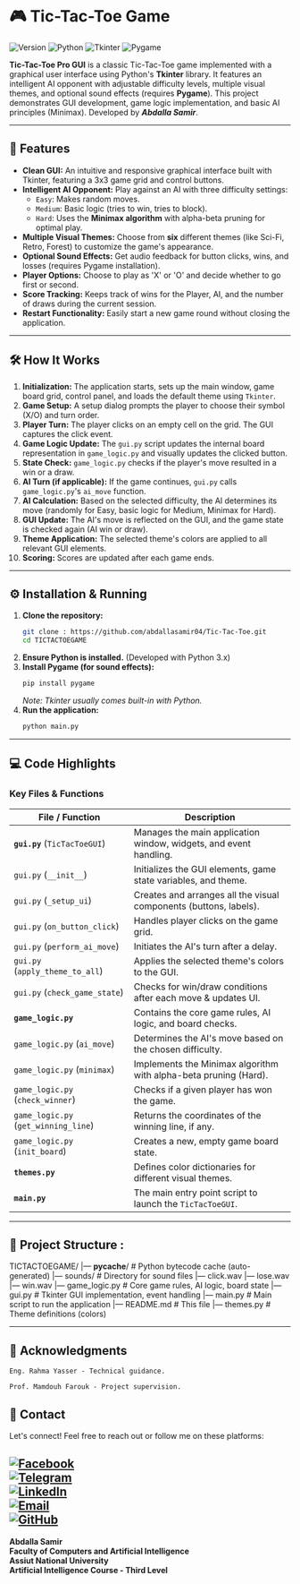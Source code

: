 # 🎮 Tic-Tac-Toe Game 

![Version](https://img.shields.io/badge/version-1.0.0-blue.svg)
![Python](https://img.shields.io/badge/Language-Python-yellow.svg)
![Tkinter](https://img.shields.io/badge/UI-Tkinter-orange.svg)
![Pygame](https://img.shields.io/badge/Sound-Pygame-lightblue.svg)

**Tic-Tac-Toe Pro GUI** is a classic Tic-Tac-Toe game implemented with a graphical user interface using Python's **Tkinter** library.
It features an intelligent AI opponent with adjustable difficulty levels, multiple visual themes, and optional sound effects (requires **Pygame**).
This project demonstrates GUI development, game logic implementation, and basic AI principles (Minimax). Developed by **_Abdalla Samir_**.

---

## 🚀 Features

*   **Clean GUI:** An intuitive and responsive graphical interface built with Tkinter, featuring a 3x3 game grid and control buttons.
*   **Intelligent AI Opponent:** Play against an AI with three difficulty settings:
    *   `Easy`: Makes random moves.
    *   `Medium`: Basic logic (tries to win, tries to block).
    *   `Hard`: Uses the **Minimax algorithm** with alpha-beta pruning for optimal play.
*   **Multiple Visual Themes:** Choose from **six** different themes (like Sci-Fi, Retro, Forest) to customize the game's appearance.
*   **Optional Sound Effects:** Get audio feedback for button clicks, wins, and losses (requires Pygame installation).
*   **Player Options:** Choose to play as 'X' or 'O' and decide whether to go first or second.
*   **Score Tracking:** Keeps track of wins for the Player, AI, and the number of draws during the current session.
*   **Restart Functionality:** Easily start a new game round without closing the application.

---

## 🛠️ How It Works

1.  **Initialization:** The application starts, sets up the main window, game board grid, control panel, and loads the default theme using `Tkinter`.
2.  **Game Setup:** A setup dialog prompts the player to choose their symbol (X/O) and turn order.
3.  **Player Turn:** The player clicks on an empty cell on the grid. The GUI captures the click event.
4.  **Game Logic Update:** The `gui.py` script updates the internal board representation in `game_logic.py` and visually updates the clicked button.
5.  **State Check:** `game_logic.py` checks if the player's move resulted in a win or a draw.
6.  **AI Turn (if applicable):** If the game continues, `gui.py` calls `game_logic.py`'s `ai_move` function.
7.  **AI Calculation:** Based on the selected difficulty, the AI determines its move (randomly for Easy, basic logic for Medium, Minimax for Hard).
8.  **GUI Update:** The AI's move is reflected on the GUI, and the game state is checked again (AI win or draw).
9.  **Theme Application:** The selected theme's colors are applied to all relevant GUI elements.
10. **Scoring:** Scores are updated after each game ends.

---

## ⚙️ Installation & Running

1.  **Clone the repository:**
    ```bash
    git clone : https://github.com/abdallasamir04/Tic-Tac-Toe.git
    cd TICTACTOEGAME
    ```
2.  **Ensure Python is installed.** (Developed with Python 3.x)
3.  **Install Pygame (for sound effects):**
    ```bash
    pip install pygame
    ```
    *Note: Tkinter usually comes built-in with Python.*
4.  **Run the application:**
    ```bash
    python main.py
    ```

---

## 💻 Code Highlights

### Key Files & Functions

| File / Function                      | Description                                                    |
| ------------------------------------ | -------------------------------------------------------------- |
| **`gui.py`** (`TicTacToeGUI`)        | Manages the main application window, widgets, and event handling. |
| `gui.py` (`__init__`)                | Initializes the GUI elements, game state variables, and theme.   |
| `gui.py` (`_setup_ui`)               | Creates and arranges all the visual components (buttons, labels). |
| `gui.py` (`on_button_click`)         | Handles player clicks on the game grid.                        |
| `gui.py` (`perform_ai_move`)         | Initiates the AI's turn after a delay.                         |
| `gui.py` (`apply_theme_to_all`)      | Applies the selected theme's colors to the GUI.                |
| `gui.py` (`check_game_state`)        | Checks for win/draw conditions after each move & updates UI.   |
| **`game_logic.py`**                  | Contains the core game rules, AI logic, and board checks.      |
| `game_logic.py` (`ai_move`)          | Determines the AI's move based on the chosen difficulty.       |
| `game_logic.py` (`minimax`)          | Implements the Minimax algorithm with alpha-beta pruning (Hard). |
| `game_logic.py` (`check_winner`)     | Checks if a given player has won the game.                     |
| `game_logic.py` (`get_winning_line`) | Returns the coordinates of the winning line, if any.           |
| `game_logic.py` (`init_board`)       | Creates a new, empty game board state.                         |
| **`themes.py`**                      | Defines color dictionaries for different visual themes.        |
| **`main.py`**                        | The main entry point script to launch the `TicTacToeGUI`.      |

---

## 📂 Project Structure :

TICTACTOEGAME/ |— __pycache__/ # Python bytecode cache (auto-generated) |— sounds/ # Directory for sound files |— click.wav |— lose.wav |— win.wav |— game_logic.py # Core game rules, AI logic, board state |— gui.py # Tkinter GUI implementation, event handling |— main.py # Main script to run the application |— README.md # This file |— themes.py # Theme definitions (colors)

---


## 🙏 Acknowledgments


    Eng. Rahma Yasser - Technical guidance.

    Prof. Mamdouh Farouk - Project supervision.
    
## 📧 Contact

Let's connect! Feel free to reach out or follow me on these platforms:  

[![Facebook](https://img.shields.io/badge/Facebook-1877F2?style=for-the-badge&logo=facebook&logoColor=white)](https://www.facebook.com/abdallasamir04/)  
[![Telegram](https://img.shields.io/badge/Telegram-2CA5E0?style=for-the-badge&logo=telegram&logoColor=white)](https://t.me/abdallasamir04)  
[![LinkedIn](https://img.shields.io/badge/LinkedIn-0077B5?style=for-the-badge&logo=linkedin&logoColor=white)](https://www.linkedin.com/in/abdalla-mahmoud-9264242b6/)  
[![Email](https://img.shields.io/badge/Email-D14836?style=for-the-badge&logo=gmail&logoColor=white)](mailto:samirovic707@gmail.com)  
[![GitHub](https://img.shields.io/badge/GitHub-%23121011.svg?style=for-the-badge&logo=github&logoColor=white)](https://github.com/abdallasamir04)  
---
**Abdalla Samir**  
**Faculty of Computers and Artificial Intelligence**  
**Assiut National University**  
**Artificial Intelligence Course  - Third Level**
